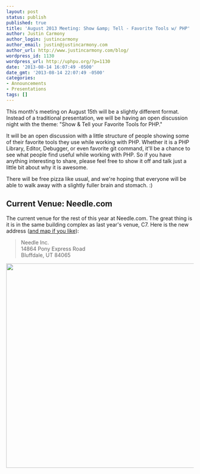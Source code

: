 ```yaml
---
layout: post
status: publish
published: true
title: 'August 2013 Meeting: Show &amp; Tell - Favorite Tools w/ PHP'
author: Justin Carmony
author_login: justincarmony
author_email: justin@justincarmony.com
author_url: http://www.justincarmony.com/blog/
wordpress_id: 1130
wordpress_url: http://uphpu.org/?p=1130
date: '2013-08-14 16:07:49 -0500'
date_gmt: '2013-08-14 22:07:49 -0500'
categories:
- Announcements
- Presentations
tags: []
---
```

<p>This month's meeting on August 15th will be a slightly different format. Instead of a traditional presentation, we will be having an open discussion night with the theme: "Show &amp; Tell your Favorite Tools for PHP."</p>
<p>It will be an open discussion with a little structure of people showing some of their favorite tools they use while working with PHP. Whether it is a PHP Library, Editor, Debugger, or even favorite git command, it'll be a chance to see what people find useful while working with PHP. So if you have anything interesting to share, please feel free to show it off and talk just a little bit about why it is awesome.</p>
<p>There will be free pizza like usual, and we're hoping that everyone will be able to walk away with a slightly fuller brain and stomach. :)</p>
<h2>Current Venue: Needle.com</h2>
<p>The current venue for the rest of this year at Needle.com. The great thing is it is in the same building complex as last year's venue, C7. Here is the new address (<a href="http://www.needle.com/contact.html">and map if you like</a>):</p>
<blockquote><p>Needle Inc.<br />
14864 Pony Express Road<br />
Bluffdale, UT 84065</p></blockquote>
<p><img class="alignnone" alt="" src="http://df7xs8p1yjitw.cloudfront.net/partners/needle/site/contact-directions.jpg" width="600" height="550" /></p>
